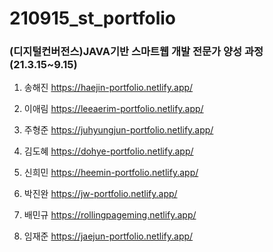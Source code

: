 # 210915_st_portfolio

 ### (디지털컨버전스)JAVA기반 스마트웹 개발 전문가 양성 과정(21.3.15~9.15)​

1. 송해진 https://haejin-portfolio.netlify.app/

2. 이애림 https://leeaerim-portfolio.netlify.app/

3. 주형준 https://juhyungjun-portfolio.netlify.app/

4. 김도혜 https://dohye-portfolio.netlify.app/

5. 신희민 https://heemin-portfolio.netlify.app/

6. 박진완 https://jw-portfolio.netlify.app/

7. 배민규 https://rollingpageming.netlify.app/

8. 임재준 https://jaejun-portfolio.netlify.app/